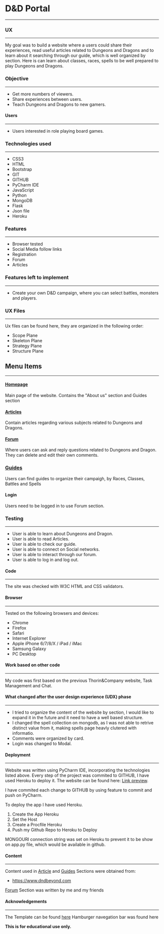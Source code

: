 # D&D Portal
---

### UX
---
My goal was to build a website where a users could share their experiences, read useful articles related to Dungeons and Dragons and to learn about it searching through our guide, which is well organized by section. Here is can learn about classes, races, spells to be well prepared to play Dungeons and Dragons.

### Objective
---
* Get more numbers of viewers.
* Share experiences between users.
* Teach Dungeons and Dragons to new gamers.

#### Users
---
* Users interested in role playing board games.

### Technologies used
---
* CSS3
* HTML
* Bootstrap
* GIT
* GITHUB
* PyCharm IDE
* JavaScript
* Python
* MongoDB
* Flask
* Json file
* Heroku

### Features
---
* Browser tested
* Social Media follow links
* Registration
* Forum
* Articles

### Features left to implement
---
* Create your own D&D campaign, where you can select battles, monsters and players.

### UX Files
---
Ux files can be found here, they are organized in the following order:

* Scope Plane
* Skeleton Plane
* Strategy Plane
* Structure Plane

## Menu Items
---
#### [Homepage](https://dungeonanddragons-thirdproject.herokuapp.com/)

Main page of the website. Contains the "About us" section and Guides section

#### [Articles](https://dungeonanddragons-thirdproject.herokuapp.com/articles)

Contain articles regarding various subjects related to Dungeons and Dragons.

#### [Forum](https://dungeonanddragons-thirdproject.herokuapp.com/get_comments)

Where users can ask and reply questions related to Dungeons and Dragon. They can delete and edit their own comments.

### [Guides](https://dungeonanddragons-thirdproject.herokuapp.com/get_battle)

Users can find guides to organize their campaigh, by Races, Classes, Battles and Spells

#### Login
Users need to be logged in to use Forum section.

### Testing
---
* User is able to learn about Dungeons and Dragon.
* User is able to read Articles.
* User is able to check our guide.
* User is able to connect on Social networks.
* User is able to interact through our forum.
* User is able to log in and log out.

#### Code
---
The site was checked with W3C HTML and CSS validators.

#### Browser
---
Tested on the following browsers and devices:

* Chrome
* Firefox
* Safari
* Internet Explorer
* Apple iPhone 6/7/8/X / iPad / iMac
* Samsung Galaxy
* PC Desktop

#### Work based on other code
---
My code was first based on the previous Thorin&Company website, Task Management and Chat.

#### What changed after the user design experience (UDX) phase
---
* I tried to organize the content of the website by section, I would like to expand it in the future and it need to have a well based structure.
* I changed the spell collection on mongodb, as I was not able to retrive distinct value from it, making spells page heavly clutered with informatio.
* Comments were organized by card.
* Login was changed to Modal.

#### Deployment
---
Website was written using PyCharm IDE, incorporating the technologies listed above. Every step of the project was commited to GITHUB, I have used Heroku to deploy it. The website can be found here: [Link preview](https://dungeonanddragons-thirdproject.herokuapp.com/).

I have commited each change to GITHUB by using feature to commit and push on PyCharm.

To deploy the app I have used Heroku.
1. Create the App Heroku
2. Set the Host
3. Create a Procfile Heroku
4. Push my Github Repo to Heroku to Deploy

MONGOURI connection string was set on Heroku to prevent it to be show on app.py file, which would be available in github.

#### Content
---
Content used in [Article](https://dungeonanddragons-thirdproject.herokuapp.com/articles) and [Guides](https://dungeonanddragons-thirdproject.herokuapp.com/get_battle) Sections were obtained from:

* https://www.dndbeyond.com

[Forum](https://dungeonanddragons-thirdproject.herokuapp.com/get_comments) Section was written by me and my friends

#### Acknowledgements
---
The Template can be found [here](https://startbootstrap.com/previews/stylish-portfolio/)
Hamburger navegation bar was found here

**This is for educational use only.**
